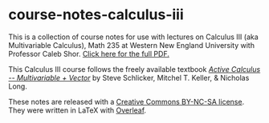 # course-notes-calculus-iii
This is a collection of course notes for use with lectures on Calculus III (aka Multivariable Calculus), Math 235 at Western New England University with Professor Caleb Shor. [Click here for the full PDF.](https://github.com/cmshor/course-notes-calculus-iii/raw/main/Course%20Notes%20-%20Math%20235%20Calc%20III%20Fall%202021.pdf)

This Calculus III course follows the freely available textbook [*Active Calculus -- Multivariable + Vector*](https://activecalculus.org/ACM.html) by Steve Schlicker, Mitchel T. Keller, & Nicholas Long.

These notes are released with a [Creative Commons BY-NC-SA license](https://creativecommons.org/licenses/by-nc-sa/4.0/). They were written in LaTeX with [Overleaf](https://www.overleaf.com).
